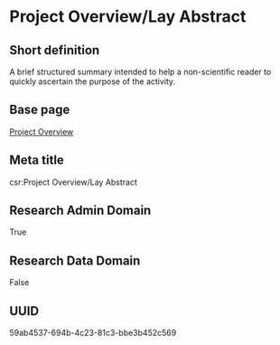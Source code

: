 # Project Overview/Lay Abstract
## Short definition
A brief structured summary intended to help a non-scientific reader to quickly ascertain the purpose of the activity.
## Base page
[Project Overview](../../Objects/Project%20Overview.md)
## Meta title
csr:Project Overview/Lay Abstract
## Research Admin Domain
True
## Research Data Domain
False
## UUID
59ab4537-694b-4c23-81c3-bbe3b452c569
